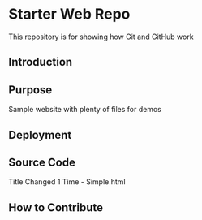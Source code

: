 # Starter Web Repo
This repository is for showing how Git and GitHub work

## Introduction

## Purpose
Sample website with plenty of files for demos

## Deployment

## Source Code
Title Changed 1 Time - Simple.html

## How to Contribute

